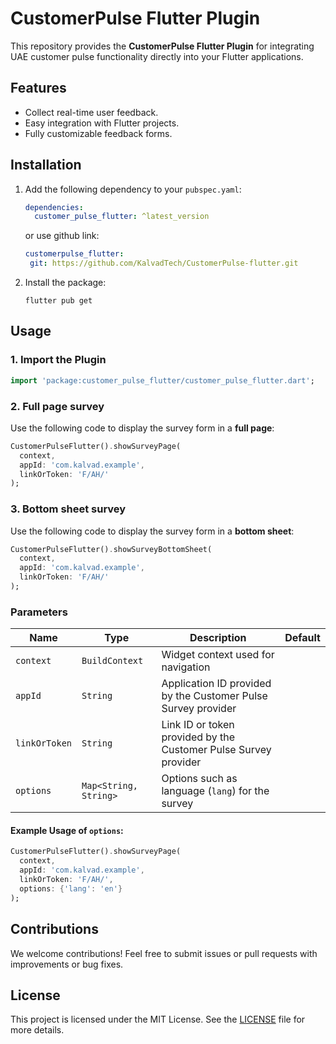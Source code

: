 
# CustomerPulse Flutter Plugin

This repository provides the **CustomerPulse Flutter Plugin** for integrating UAE customer pulse functionality directly into your Flutter applications.

## Features

- Collect real-time user feedback.
- Easy integration with Flutter projects.
- Fully customizable feedback forms.

## Installation

1. Add the following dependency to your `pubspec.yaml`:

   ```yaml
   dependencies:
     customer_pulse_flutter: ^latest_version
   ```
   or use github link:
   ```yaml
   customerpulse_flutter:
    git: https://github.com/KalvadTech/CustomerPulse-flutter.git
   ```

2. Install the package:

   ```
   flutter pub get
   ```

## Usage

### 1. Import the Plugin

```dart
import 'package:customer_pulse_flutter/customer_pulse_flutter.dart';
```

### 2. Full page survey

Use the following code to display the survey form in a **full page**:

```dart
CustomerPulseFlutter().showSurveyPage(
  context, 
  appId: 'com.kalvad.example', 
  linkOrToken: 'F/AH/'
);
```

### 3. Bottom sheet survey

Use the following code to display the survey form in a **bottom sheet**:

```dart
CustomerPulseFlutter().showSurveyBottomSheet(
  context, 
  appId: 'com.kalvad.example', 
  linkOrToken: 'F/AH/'
);
```

### Parameters

| Name         | Type                    | Description                                                               | Default |
|--------------|-------------------------|---------------------------------------------------------------------------|---------|
| `context`    | `BuildContext`          | Widget context used for navigation                                        |         |
| `appId`      | `String`                | Application ID provided by the Customer Pulse Survey provider             |         |
| `linkOrToken`| `String`                | Link ID or token provided by the Customer Pulse Survey provider           |         |
| `options`    | `Map<String, String>`   | Options such as language (`lang`) for the survey                          |         |

#### Example Usage of `options`:

```dart
CustomerPulseFlutter().showSurveyPage(
  context, 
  appId: 'com.kalvad.example', 
  linkOrToken: 'F/AH/',
  options: {'lang': 'en'}
);
```

## Contributions

We welcome contributions! Feel free to submit issues or pull requests with improvements or bug fixes.

## License

This project is licensed under the MIT License. See the [LICENSE](LICENSE) file for more details.
